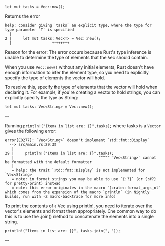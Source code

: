 

```let mut tasks = Vec::new();```

Returns the error

```
help: consider giving `tasks` an explicit type, where the type for type parameter `T` is specified
  |
2 |     let mut tasks: Vec<T> = Vec::new();
  |                  ++++++++
```

Reason for the error:
The error occurs because Rust's type inference is unable to determine the type of elements that the Vec should contain.

When you use `Vec::new()` without any initial elements, Rust doesn't have enough information to infer the element type, so you need to explicitly specify the type of elements the vector will hold.

To resolve this, specify the type of elements that the vector will hold when declaring it. For example, if you're creating a vector to hold strings, you can explicitly specify the type as String:

```
let mut tasks: Vec<String> = Vec::new();
```

 
--

Running `println!("Items in list are: {}",tasks);` where tasks is a `Vector` gives the following error:

```
error[E0277]: `Vec<String>` doesn't implement `std::fmt::Display`
  --> src/main.rs:29:38
   |
29 |     println!("Items in list are: {}",tasks);
   |                                      ^^^^^ `Vec<String>` cannot be formatted with the default formatter
   |
   = help: the trait `std::fmt::Display` is not implemented for `Vec<String>`
   = note: in format strings you may be able to use `{:?}` (or {:#?} for pretty-print) instead
   = note: this error originates in the macro `$crate::format_args_nl` which comes from the expansion of the macro `println` (in Nightly builds, run with -Z macro-backtrace for more info)
```

To print the contents of a Vec<String> using println!, you need to iterate over the vector's elements and format them appropriately. One common way to do this is to use the .join() method to concatenate the elements into a single string.

```
println!("Items in list are: {}", tasks.join(", "));
```

--

